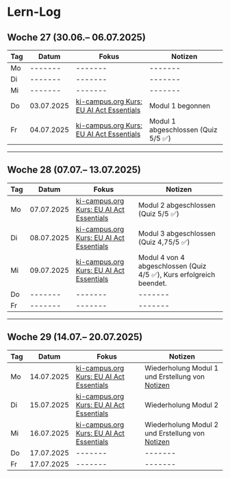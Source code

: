# Lern-Log

## Woche 27 (30.06.– 06.07.2025)

| Tag | Datum | Fokus | Notizen |
|-----|-------|---------|---------|
| Mo  |-------|-------|-------|
| Di  |-------|-------|-------|
| Mi  |-------|-------|-------|
| Do  | 03.07.2025 | [ki-campus.org Kurs: EU AI Act Essentials](https://ki-campus.org/courses/EUAIAct) | Modul 1 begonnen |
| Fr  | 04.07.2025 | [ki-campus.org Kurs: EU AI Act Essentials](https://ki-campus.org/courses/EUAIAct) | Modul 1 abgeschlossen (Quiz 5/5 ✅) |

---

## Woche 28 (07.07.– 13.07.2025)

| Tag | Datum | Fokus | Notizen |
|-----|-------|---------|---------|
| Mo  | 07.07.2025 | [ki-campus.org Kurs: EU AI Act Essentials](https://ki-campus.org/courses/EUAIAct) | Modul 2 abgeschlossen (Quiz 5/5 ✅) |
| Di  | 08.07.2025 | [ki-campus.org Kurs: EU AI Act Essentials](https://ki-campus.org/courses/EUAIAct) | Modul 3 abgeschlossen (Quiz 4,75/5 ✅) |
| Mi  | 09.07.2025 | [ki-campus.org Kurs: EU AI Act Essentials](https://ki-campus.org/courses/EUAIAct) |Modul 4 von 4 abgeschlossen (Quiz 4/5 ✅), Kurs erfolgreich beendet. |
| Do  |-------|-------|-------|
| Fr  |-------|-------|-------|

---

## Woche 29 (14.07.– 20.07.2025)

| Tag | Datum | Fokus | Notizen |
|-----|-------|---------|---------|
| Mo  | 14.07.2025 | [ki-campus.org Kurs: EU AI Act Essentials](https://ki-campus.org/courses/EUAIAct) | Wiederholung Modul 1 und Erstellung von [Notizen](../courses/eu-ai-act-essentials) |
| Di  | 15.07.2025 | [ki-campus.org Kurs: EU AI Act Essentials](https://ki-campus.org/courses/EUAIAct) | Wiederholung Modul 2 |
| Mi  | 16.07.2025 | [ki-campus.org Kurs: EU AI Act Essentials](https://ki-campus.org/courses/EUAIAct) | Wiederholung Modul 2 und Erstellung von [Notizen](../courses/eu-ai-act-essentials) |
| Do  | 17.07.2025 |-------|-------|
| Fr  | 17.07.2025 |-------|-------|
